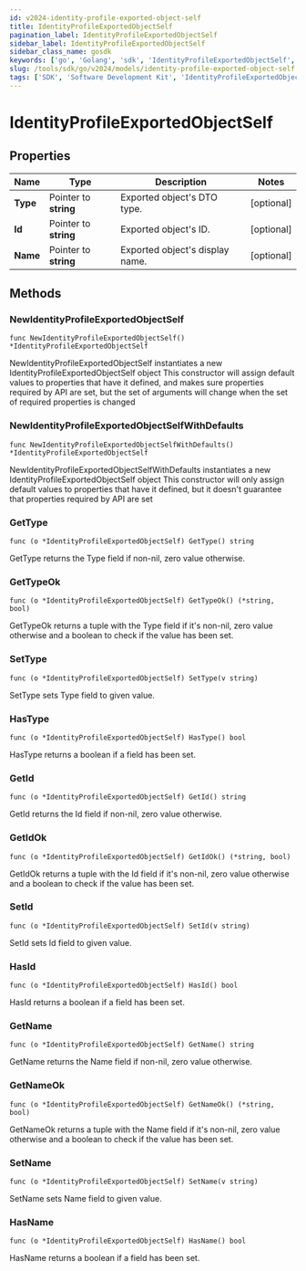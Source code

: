 ```yaml
---
id: v2024-identity-profile-exported-object-self
title: IdentityProfileExportedObjectSelf
pagination_label: IdentityProfileExportedObjectSelf
sidebar_label: IdentityProfileExportedObjectSelf
sidebar_class_name: gosdk
keywords: ['go', 'Golang', 'sdk', 'IdentityProfileExportedObjectSelf', 'V2024IdentityProfileExportedObjectSelf'] 
slug: /tools/sdk/go/v2024/models/identity-profile-exported-object-self
tags: ['SDK', 'Software Development Kit', 'IdentityProfileExportedObjectSelf', 'V2024IdentityProfileExportedObjectSelf']
---
```


# IdentityProfileExportedObjectSelf

## Properties

Name | Type | Description | Notes
------------ | ------------- | ------------- | -------------
**Type** | Pointer to **string** | Exported object's DTO type. | [optional] 
**Id** | Pointer to **string** | Exported object's ID. | [optional] 
**Name** | Pointer to **string** | Exported object's display name. | [optional] 

## Methods

### NewIdentityProfileExportedObjectSelf

`func NewIdentityProfileExportedObjectSelf() *IdentityProfileExportedObjectSelf`

NewIdentityProfileExportedObjectSelf instantiates a new IdentityProfileExportedObjectSelf object
This constructor will assign default values to properties that have it defined,
and makes sure properties required by API are set, but the set of arguments
will change when the set of required properties is changed

### NewIdentityProfileExportedObjectSelfWithDefaults

`func NewIdentityProfileExportedObjectSelfWithDefaults() *IdentityProfileExportedObjectSelf`

NewIdentityProfileExportedObjectSelfWithDefaults instantiates a new IdentityProfileExportedObjectSelf object
This constructor will only assign default values to properties that have it defined,
but it doesn't guarantee that properties required by API are set

### GetType

`func (o *IdentityProfileExportedObjectSelf) GetType() string`

GetType returns the Type field if non-nil, zero value otherwise.

### GetTypeOk

`func (o *IdentityProfileExportedObjectSelf) GetTypeOk() (*string, bool)`

GetTypeOk returns a tuple with the Type field if it's non-nil, zero value otherwise
and a boolean to check if the value has been set.

### SetType

`func (o *IdentityProfileExportedObjectSelf) SetType(v string)`

SetType sets Type field to given value.

### HasType

`func (o *IdentityProfileExportedObjectSelf) HasType() bool`

HasType returns a boolean if a field has been set.

### GetId

`func (o *IdentityProfileExportedObjectSelf) GetId() string`

GetId returns the Id field if non-nil, zero value otherwise.

### GetIdOk

`func (o *IdentityProfileExportedObjectSelf) GetIdOk() (*string, bool)`

GetIdOk returns a tuple with the Id field if it's non-nil, zero value otherwise
and a boolean to check if the value has been set.

### SetId

`func (o *IdentityProfileExportedObjectSelf) SetId(v string)`

SetId sets Id field to given value.

### HasId

`func (o *IdentityProfileExportedObjectSelf) HasId() bool`

HasId returns a boolean if a field has been set.

### GetName

`func (o *IdentityProfileExportedObjectSelf) GetName() string`

GetName returns the Name field if non-nil, zero value otherwise.

### GetNameOk

`func (o *IdentityProfileExportedObjectSelf) GetNameOk() (*string, bool)`

GetNameOk returns a tuple with the Name field if it's non-nil, zero value otherwise
and a boolean to check if the value has been set.

### SetName

`func (o *IdentityProfileExportedObjectSelf) SetName(v string)`

SetName sets Name field to given value.

### HasName

`func (o *IdentityProfileExportedObjectSelf) HasName() bool`

HasName returns a boolean if a field has been set.


